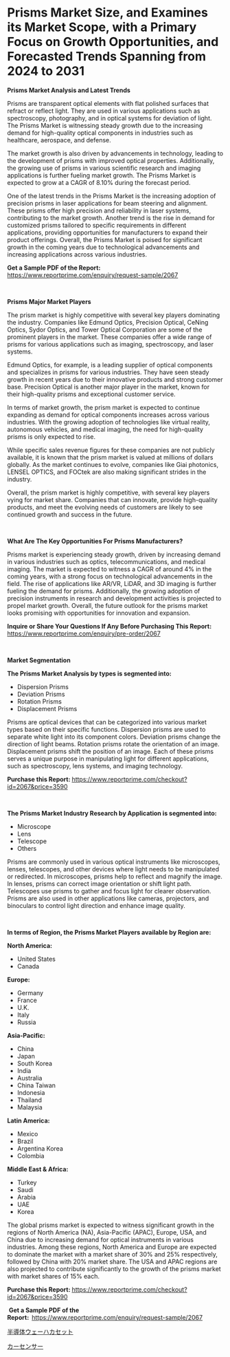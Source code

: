 <p><h1>Prisms Market Size, and Examines its Market Scope, with a Primary Focus on Growth Opportunities, and Forecasted Trends Spanning from 2024 to 2031</h1></p><p><strong>Prisms Market Analysis and Latest Trends</strong></p>
<p><p>Prisms are transparent optical elements with flat polished surfaces that refract or reflect light. They are used in various applications such as spectroscopy, photography, and in optical systems for deviation of light. The Prisms Market is witnessing steady growth due to the increasing demand for high-quality optical components in industries such as healthcare, aerospace, and defense.</p><p>The market growth is also driven by advancements in technology, leading to the development of prisms with improved optical properties. Additionally, the growing use of prisms in various scientific research and imaging applications is further fueling market growth. The Prisms Market is expected to grow at a CAGR of 8.10% during the forecast period.</p><p>One of the latest trends in the Prisms Market is the increasing adoption of precision prisms in laser applications for beam steering and alignment. These prisms offer high precision and reliability in laser systems, contributing to the market growth. Another trend is the rise in demand for customized prisms tailored to specific requirements in different applications, providing opportunities for manufacturers to expand their product offerings. Overall, the Prisms Market is poised for significant growth in the coming years due to technological advancements and increasing applications across various industries.</p></p>
<p><strong>Get a Sample PDF of the Report:&nbsp;</strong> <a href="https://www.reportprime.com/enquiry/request-sample/2067">https://www.reportprime.com/enquiry/request-sample/2067</a></p>
<p>&nbsp;</p>
<p><strong>Prisms Major Market Players</strong></p>
<p><p>The prism market is highly competitive with several key players dominating the industry. Companies like Edmund Optics, Precision Optical, CeNing Optics, Sydor Optics, and Tower Optical Corporation are some of the prominent players in the market. These companies offer a wide range of prisms for various applications such as imaging, spectroscopy, and laser systems.</p><p>Edmund Optics, for example, is a leading supplier of optical components and specializes in prisms for various industries. They have seen steady growth in recent years due to their innovative products and strong customer base. Precision Optical is another major player in the market, known for their high-quality prisms and exceptional customer service.</p><p>In terms of market growth, the prism market is expected to continue expanding as demand for optical components increases across various industries. With the growing adoption of technologies like virtual reality, autonomous vehicles, and medical imaging, the need for high-quality prisms is only expected to rise.</p><p>While specific sales revenue figures for these companies are not publicly available, it is known that the prism market is valued at millions of dollars globally. As the market continues to evolve, companies like Giai photonics, LENSEL OPTICS, and FOCtek are also making significant strides in the industry.</p><p>Overall, the prism market is highly competitive, with several key players vying for market share. Companies that can innovate, provide high-quality products, and meet the evolving needs of customers are likely to see continued growth and success in the future.</p></p>
<p>&nbsp;</p>
<p><strong>What Are The Key Opportunities For Prisms Manufacturers?</strong></p>
<p><p>Prisms market is experiencing steady growth, driven by increasing demand in various industries such as optics, telecommunications, and medical imaging. The market is expected to witness a CAGR of around 4% in the coming years, with a strong focus on technological advancements in the field. The rise of applications like AR/VR, LiDAR, and 3D imaging is further fueling the demand for prisms. Additionally, the growing adoption of precision instruments in research and development activities is projected to propel market growth. Overall, the future outlook for the prisms market looks promising with opportunities for innovation and expansion.</p></p>
<p><strong>Inquire or Share Your Questions If Any Before Purchasing This Report:</strong> <a href="https://www.reportprime.com/enquiry/pre-order/2067">https://www.reportprime.com/enquiry/pre-order/2067</a></p>
<p>&nbsp;</p>
<p><strong>Market Segmentation</strong></p>
<p><strong>The Prisms Market Analysis by types is segmented into:</strong></p>
<p><ul><li>Dispersion Prisms</li><li>Deviation Prisms</li><li>Rotation Prisms</li><li>Displacement Prisms</li></ul></p>
<p><p>Prisms are optical devices that can be categorized into various market types based on their specific functions. Dispersion prisms are used to separate white light into its component colors. Deviation prisms change the direction of light beams. Rotation prisms rotate the orientation of an image. Displacement prisms shift the position of an image. Each of these prisms serves a unique purpose in manipulating light for different applications, such as spectroscopy, lens systems, and imaging technology.</p></p>
<p><strong>Purchase this Report:&nbsp;</strong><a href="https://www.reportprime.com/checkout?id=2067&price=3590">https://www.reportprime.com/checkout?id=2067&price=3590</a></p>
<p>&nbsp;</p>
<p><strong>The Prisms Market Industry Research by Application is segmented into:</strong></p>
<p><ul><li>Microscope</li><li>Lens</li><li>Telescope</li><li>Others</li></ul></p>
<p><p>Prisms are commonly used in various optical instruments like microscopes, lenses, telescopes, and other devices where light needs to be manipulated or redirected. In microscopes, prisms help to reflect and magnify the image. In lenses, prisms can correct image orientation or shift light path. Telescopes use prisms to gather and focus light for clearer observation. Prisms are also used in other applications like cameras, projectors, and binoculars to control light direction and enhance image quality.</p></p>
<p>&nbsp;</p>
<p><strong>In terms of Region, the Prisms Market Players available by Region are:</strong></p>
<p>
    <p> <strong> North America: </strong>
        <ul>
            <li>United States</li>
            <li>Canada</li>
        </ul>
        </p> 
    <p> <strong> Europe: </strong>
        <ul>
            <li>Germany</li>
            <li>France</li>
            <li>U.K.</li>
            <li>Italy</li>
            <li>Russia</li>
        </ul>
        </p> 
    <p> <strong> Asia-Pacific: </strong>
        <ul>
            <li>China</li>
            <li>Japan</li>
            <li>South Korea</li>
            <li>India</li>
            <li>Australia</li>
            <li>China Taiwan</li>
            <li>Indonesia</li>
            <li>Thailand</li>
            <li>Malaysia</li>
        </ul>
        </p> 
    <p> <strong> Latin America: </strong>
        <ul>
            <li>Mexico</li>
            <li>Brazil</li>
            <li>Argentina Korea</li>
            <li>Colombia</li>
        </ul>
        </p> 
    <p> <strong> Middle East & Africa: </strong>
        <ul>
            <li>Turkey</li>
            <li>Saudi</li>
            <li>Arabia</li>
            <li>UAE</li>
            <li>Korea</li>
        </ul>
    </p>
    </p>
<p><p>The global prisms market is expected to witness significant growth in the regions of North America (NA), Asia-Pacific (APAC), Europe, USA, and China due to increasing demand for optical instruments in various industries. Among these regions, North America and Europe are expected to dominate the market with a market share of 30% and 25% respectively, followed by China with 20% market share. The USA and APAC regions are also projected to contribute significantly to the growth of the prisms market with market shares of 15% each.</p></p>
<p><strong>Purchase this Report: </strong><a href="https://www.reportprime.com/checkout?id=2067&price=3590">https://www.reportprime.com/checkout?id=2067&price=3590</a></p>
<p>&nbsp;<strong>Get a Sample PDF of the Report:&nbsp;&nbsp;</strong><a href="https://www.reportprime.com/enquiry/request-sample/2067">https://www.reportprime.com/enquiry/request-sample/2067</a></p>
<p><strong></strong></p>
<p><p><a href="https://medium.com/@gregoriookeefe2023/%E5%8D%8A%E5%B0%8E%E4%BD%93%E3%82%A6%E3%82%A7%E3%83%BC%E3%83%8F%E3%83%BC%E3%82%AB%E3%82%BB%E3%83%83%E3%83%88%E5%B8%82%E5%A0%B4%E5%88%86%E6%9E%90-%E3%81%9D%E3%81%AEcagr-%E5%B8%82%E5%A0%B4%E3%82%BB%E3%82%B0%E3%83%A1%E3%83%B3%E3%83%86%E3%83%BC%E3%82%B7%E3%83%A7%E3%83%B3-%E3%81%8A%E3%82%88%E3%81%B3%E3%82%B0%E3%83%AD%E3%83%BC%E3%83%90%E3%83%AB%E7%94%A3%E6%A5%AD%E6%A6%82%E8%A6%81-50ae42c06c58">半導体ウェーハカセット</a></p><p><a href="https://medium.com/@arimuller2009/%E8%87%AA%E5%8B%95%E8%BB%8A%E3%82%BB%E3%83%B3%E3%82%B5%E3%83%BC%E5%B8%82%E5%A0%B4%E3%81%AF-%E5%B8%82%E5%A0%B4%E3%82%B7%E3%82%A7%E3%82%A2-%E5%B8%82%E5%A0%B4%E5%8B%95%E5%90%91-%E5%B8%82%E5%A0%B4%E6%88%90%E9%95%B7%E3%81%AB%E9%96%A2%E3%81%99%E3%82%8B%E6%83%85%E5%A0%B1%E3%82%92%E6%8F%90%E4%BE%9B%E3%81%97%E3%81%BE%E3%81%99-c7ad26706cef">カーセンサー</a></p></p>